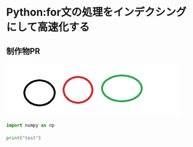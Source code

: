 # Python:for文の処理をインデクシングにして高速化する
## 制作物PR
![Screenshot of a comment on a GitHub issue showing an image, added in the Markdown, of an Octocat smiling and raising a tentacle.](/test.jpg)

```python
import numpy as np

print("test")
```